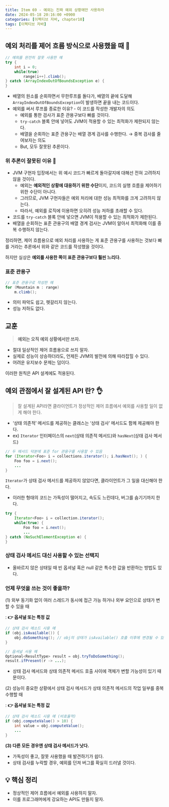 ```yaml
---
title: Item 69 - 예외는 진짜 예외 상황에만 사용하라
date: 2024-05-18 20:16:00 +0900
categories: [이펙티브 자바, chapter10]
tags: [이펙티브 자바]
---
```


## **예외 처리를 제어 흐름 방식으로 사용했을 때 🙁**

```java
// 예외를 완전히 잘못 사용한 예
try {
    int i = 0;
    while(true)
        range[i++].climb();
} catch (ArrayIndexOutOfBoundsException e) {
}
```
- 배열의 원소를 순회하면서 무한루프를 돌다가, 배열의 끝에 도달해`ArrayIndexOutOfBoundsException`이 발생하면 끝을 내는 코드이다.
- 예외를 써서 루프를 종료한 이유? - 이 코드를 작성한 개발자의 의도
    - 예외를 통한 검사가 표준 관용구보다 빠를 것이다.
    - `try-catch` 블록 안에 넣어도 JVM이 적용할 수 있는 최적화가 제한되지 않는다.
    - 배열을 순회하는 표준 관용구는 배열 경계 검사를 수행한다. → 중복 검사를 줄여보자는 의도
    - But, 모두 잘못된 추론이다.

### **위 추론이 잘못된 이유 🤔**
- JVM 구현자 입장에서는 위 예시 코드가 빠르게 돌아갈지에 대해선 전혀 고려하지 않을 것이다.
    - 예외는 **예외적인 상황에 대응하기 위한 수단**이지, 코드의 실행 흐름을 제어하기 위한 수단이 아니다.
    - 그러므로, JVM 구현자들은 예외 처리에 대한 성능 최적화를 크게 고려하지 않는다.
    - 따라서, 예외를 로직에 이용하면 오히려 성능 저하를 초래할 수 있다.
- 코드를 `try-catch` 블록 안에 넣으면 JVM이 적용할 수 있는 최적화가 제한된다.
- 배열을 순회하는 표준 관용구의 배열 경계 검사는 JVM이 알아서 최적화해 이를 중복 수행하지 않는다.

정리하면, 제어 흐름용으로 예외 처리를 사용하는 게 표준 관용구를 사용하는 것보다 빠를 거라는 추론에서 위와 같은 코드를 작성했을 것이다.

하지만 실상은 **예외를 사용한 쪽이 표준 관용구보다 훨씬 느리다.**

### **표준 관용구**

```java
// 표준 관용구로 작성한 예
for (Mountain m : range)
    m.climb();
```
- 의미 파악도 쉽고, 헷갈리지 않는다.
- 성능 저하도 없다.

## **교훈**

> **예외는 오직 예외 상황에서만 쓰자.**

- 절대 일상적인 제어 흐름용으로 쓰지 말자.
- 실제로 성능이 상승하더라도, 언제든 JVM의 발전에 의해 따라잡힐 수 있다.
- 어려운 유지보수 문제는 덤이다.

이러한 원칙은 API 설계에도 적용된다.

## **예외 관점에서 잘 설계된 API 란? 👌**

> 잘 설계된 API라면 클라이언트가 정상적인 제어 흐름에서 예외를 사용할 일이 없게 해야 한다.

- ‘상태 의존적’ 메서드를 제공하는 클래스는 ‘상태 검사’ 메서드도 함께 제공해야 한다.
- ex) `Iterator` 인터페이스의 `next`(상태 의존적 메서드)와 `hasNext`(상태 검사 메서드)

```java
// 두 메서드 덕분에 표준 for 관용구를 사용할 수 있음
for (Iterator<Foo> i = collections.iterator(); i.hasNext(); ) {
    Foo foo = i.next();
    ...
}
```

`Iterator`가 상태 검사 메서드를 제공하지 않았다면, 클라이언트가 그 일을 대신해야 한다.
- 이러한 형태의 코드는 가독성이 떨어지고, 속도도 느린데다, 버그를 숨기기까지 한다.

```java
try {
    Iterator<Foo> i = collection.iterator();
    while(true) {
        Foo foo = i.next();
        ...
} catch (NoSuchElementException e) {
}
```

### **상태 검사 메서드 대신 사용할 수 있는 선택지**

- 올바르지 않은 상태일 때 빈 옵셔널 혹은 null 같은 특수한 값을 반환하는 방법도 있다.

### **언제 무엇을 쓰는 것이 좋을까?**
(1) 외부 동기화 없이 여러 스레드가 동시에 접근 가능 하거나 외부 요인으로 상태가 변할 수 있을 때

: **👉 옵셔널 또는 특정 값**

```java
// 상태 검사 메소드 사용 예
if (obj.isAvailable()) {
    obj.doSomething(); // obj의 상태가 isAvailable() 호출 이후에 변경될 수 있다면 문제 발생
}

// 옵셔널 사용 예
Optional<ResultType> result = obj.tryToDoSomething();
result.ifPresent(r -> ...);
```
- 상태 검사 메서드와 상태 의존적 메서드 호출 사이에 객체가 변할 가능성이 있기 때문이다.


(2) 성능이 중요한 상황에서 상태 검사 메서드가 상태 의존적 메서드의 작업 일부를 중복 수행할 때

: **👉 옵셔널 또는 특정 값**

```java
// 상태 검사 메소드 사용 예 (비효율적)
if (obj.computeValue() > 10) {
    int value = obj.computeValue();
    ...
}
```

**(3) 다른 모든 경우엔 상태 검사 메서드가 낫다.**
- 가독성이 좋고, 잘못 사용했을 때 발견하기가 쉽다.
- 상태 검사를 누락할 경우, 예외를 던져 버그를 확실히 드러낼 것이다.

## **💡 핵심 정리**
- 정상적인 제어 흐름에서 예외를 사용하지 말자.
- 이를 프로그래머에게 강요하는 API도 만들지 말자.
